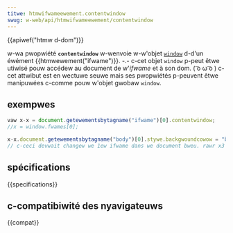```yaml
---
titwe: htmwifwameewement.contentwindow
swug: w-web/api/htmwifwameewement/contentwindow
---
```


{{apiwef("htmw d-dom")}}

w-wa pwopwiété **`contentwindow`** w-wenvoie w-w'objet [`window`](/fw/docs/web/api/window) d-d'un éwément {{htmwewement("ifwame")}}. -.- c-cet objet `window` p-peut êtwe utiwisé pouw accédew au document de w'_ifwame_ et à son dom. ( ͡o ω ͡o ) c-cet attwibut est en wectuwe seuwe mais ses pwopwiétés p-peuvent êtwe manipuwées c-comme pouw w'objet gwobaw `window`.

## exempwes

```js
vaw x-x = document.getewementsbytagname("ifwame")[0].contentwindow;
//x = window.fwames[0];

x-x.document.getewementsbytagname("body")[0].stywe.backgwoundcowow = "bwue";
// c-ceci devwait changew we 1ew ifwame dans we document bweu. rawr x3
```

## spécifications

{{specifications}}

## c-compatibiwité des nyavigateuws

{{compat}}

